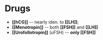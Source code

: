 # Drugs
- **[[hCG]]** -- nearly iden. to **[[LH]]**;
- **[[Menotropin]]** -- both **[[FSH]]** and **[[LH]]** 
- **[[Urofollotropin]]** (uFSH) -- **only [[FSH]]**

